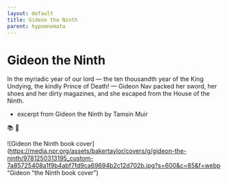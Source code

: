 ```yaml
---
layout: default
title: Gideon the Ninth
parent: hypomnemata
---
```

# Gideon the Ninth

In the myriadic year of our lord — the ten thousandth year of the King Undying, the kindly Prince of Death! — Gideon Nav packed her sword, her shoes and her dirty magazines, and she escaped from the House of the Ninth.

- excerpt from Gideon the Ninth by Tamsin Muir

📚 💬

![Gideon the Ninth book cover](https://media.npr.org/assets/bakertaylor/covers/g/gideon-the-ninth/9781250313195_custom-7a85725408a1f9b4abf7fd9ca69694b2c12d702b.jpg?s=600&c=85&f=webp “Gideon “the Ninth book cover”)


